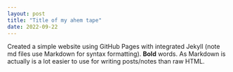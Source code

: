 ```yaml
--- 
layout: post 
title: "Title of my ahem tape" 
date: 2022-09-22
--- 
```

 
Created a simple website using GitHub Pages with integrated Jekyll (note md files use Markdown for syntax 
formatting).  **Bold** words.  As Markdown is actually is a lot easier to use for writing posts/notes than raw 
HTML. 
